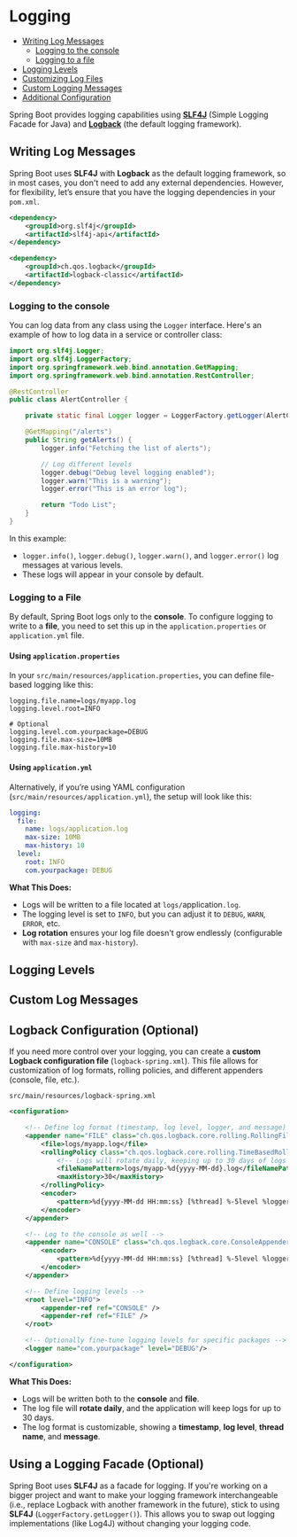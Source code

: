 # Logging

- [Writing Log Messages](#writing-log-messages)
    - [Logging to the console](#logging-to-the-console)
    - [Logging to a file](#logging-to-a-file)
- [Logging Levels]()
- [Customizing Log Files]()
- [Custom Logging Messages]()
- [Additional Configuration]()

Spring Boot provides logging capabilities using [**SLF4J**](https://www.slf4j.org/) (Simple Logging Facade for Java) and [**Logback**](https://logback.qos.ch/) (the default logging framework).

## Writing Log Messages

Spring Boot uses **SLF4J** with **Logback** as the default logging framework, so in most cases, you don't need to add any external dependencies. However, for flexibility, let’s ensure that you have the logging dependencies in your `pom.xml`.

```xml
<dependency>
    <groupId>org.slf4j</groupId>
    <artifactId>slf4j-api</artifactId>
</dependency>

<dependency>
    <groupId>ch.qos.logback</groupId>
    <artifactId>logback-classic</artifactId>
</dependency>
```

### Logging to the console

You can log data from any class using the `Logger` interface. Here's an example of how to log data in a service or controller class:

```java
import org.slf4j.Logger;
import org.slf4j.LoggerFactory;
import org.springframework.web.bind.annotation.GetMapping;
import org.springframework.web.bind.annotation.RestController;

@RestController
public class AlertController {

    private static final Logger logger = LoggerFactory.getLogger(AlertController.class);

    @GetMapping("/alerts")
    public String getAlerts() {
        logger.info("Fetching the list of alerts");

        // Log different levels
        logger.debug("Debug level logging enabled");
        logger.warn("This is a warning");
        logger.error("This is an error log");

        return "Todo List";
    }
}

```

In this example:

- `logger.info()`, `logger.debug()`, `logger.warn()`, and `logger.error()` log messages at various levels.
- These logs will appear in your console by default.

### Logging to a File

By default, Spring Boot logs only to the **console**. To configure logging to write to a **file**, you need to set this up in the `application.properties` or `application.yml` file.

#### Using `application.properties`

In your `src/main/resources/application.properties`, you can define file-based logging like this:

```
logging.file.name=logs/myapp.log
logging.level.root=INFO

# Optional
logging.level.com.yourpackage=DEBUG
logging.file.max-size=10MB
logging.file.max-history=10
```

#### Using `application.yml`

Alternatively, if you’re using YAML configuration (`src/main/resources/application.yml`), the setup will look like this:

```yaml
logging:
  file:
    name: logs/application.log
    max-size: 10MB
    max-history: 10
  level:
    root: INFO
    com.yourpackage: DEBUG
```

**What This Does:**

- Logs will be written to a file located at `logs/`application`.log`.
- The logging level is set to `INFO`, but you can adjust it to `DEBUG`, `WARN`, `ERROR`, etc.
- **Log rotation** ensures your log file doesn't grow endlessly (configurable with `max-size` and `max-history`).

## Logging Levels

## Custom Log Messages

## Logback Configuration (Optional)

If you need more control over your logging, you can create a **custom Logback configuration file** (`logback-spring.xml`). This file allows for customization of log formats, rolling policies, and different appenders (console, file, etc.).

`src/main/resources/logback-spring.xml`

```xml
<configuration>

    <!-- Define log format (timestamp, log level, logger, and message) -->
    <appender name="FILE" class="ch.qos.logback.core.rolling.RollingFileAppender">
        <file>logs/myapp.log</file>
        <rollingPolicy class="ch.qos.logback.core.rolling.TimeBasedRollingPolicy">
            <!-- Logs will rotate daily, keeping up to 30 days of logs -->
            <fileNamePattern>logs/myapp-%d{yyyy-MM-dd}.log</fileNamePattern>
            <maxHistory>30</maxHistory>
        </rollingPolicy>
        <encoder>
            <pattern>%d{yyyy-MM-dd HH:mm:ss} [%thread] %-5level %logger{36} - %msg%n</pattern>
        </encoder>
    </appender>

    <!-- Log to the console as well -->
    <appender name="CONSOLE" class="ch.qos.logback.core.ConsoleAppender">
        <encoder>
            <pattern>%d{yyyy-MM-dd HH:mm:ss} [%thread] %-5level %logger{36} - %msg%n</pattern>
        </encoder>
    </appender>

    <!-- Define logging levels -->
    <root level="INFO">
        <appender-ref ref="CONSOLE" />
        <appender-ref ref="FILE" />
    </root>

    <!-- Optionally fine-tune logging levels for specific packages -->
    <logger name="com.yourpackage" level="DEBUG"/>

</configuration>

```

**What This Does:**

- Logs will be written both to the **console** and **file**.
- The log file will **rotate daily**, and the application will keep logs for up to 30 days.
- The log format is customizable, showing a **timestamp**, **log level**, **thread name**, and **message**.

## Using a Logging Facade (Optional)

Spring Boot uses **SLF4J** as a facade for logging. If you're working on a bigger project and want to make your logging framework interchangeable (i.e., replace Logback with another framework in the future), stick to using **SLF4J** (`LoggerFactory.getLogger()`). This allows you to swap out logging implementations (like Log4J) without changing your logging code.
